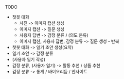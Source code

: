 TODO

- 챗봇 대화
	- 사진 -> 이미지 캡션 생성
	- 이미지 캡션 -> 질문 생성
	- 사용자 답변 -> 감정 분류 / (의도 분류)
	- 이미지 캡션, 사용자 답변, 감정 분류 -> 질문 생성 - 반복
- 챗봇 대화 -> 일기 초안 생성(요약)
- 일기 초안 -> 감정 분류
- (사용자 일기 작성)
- 감정 분류, (사용자 일기) -> 활동 추천 / 상품 추천
- 감정 분류 -> 통계 / 바이오리듬 / 인사이트 
